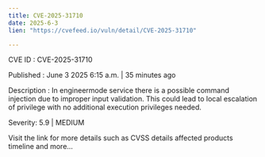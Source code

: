 ```yaml
---
title: CVE-2025-31710
date: 2025-6-3
lien: "https://cvefeed.io/vuln/detail/CVE-2025-31710"

---
```


CVE ID : CVE-2025-31710

Published :  June 3
2025
6:15 a.m. | 35 minutes ago

Description : In engineermode service
there is a possible command injection due to improper input validation. This could lead to local escalation of privilege with no additional execution privileges needed.

Severity: 5.9 | MEDIUM

Visit the link for more details
such as CVSS details
affected products
timeline
and more...
